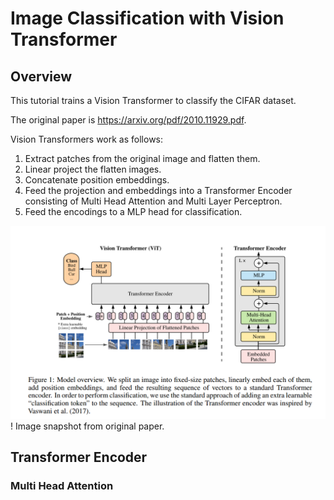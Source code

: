 # Image Classification with Vision Transformer

## Overview
This tutorial trains a Vision Transformer to classify the CIFAR dataset.

The original paper is https://arxiv.org/pdf/2010.11929.pdf.

Vision Transformers work as follows:
1. Extract patches from the original image and flatten them.
2. Linear project the flatten images.
3. Concatenate position embeddings.
4. Feed the projection and embeddings into a Transformer Encoder consisting of Multi Head Attention and Multi Layer Perceptron.
5. Feed the encodings to a MLP head for classification.

![Alt text](./images/vit.PNG)
! Image snapshot from original paper.

## Transformer Encoder

### Multi Head Attention
